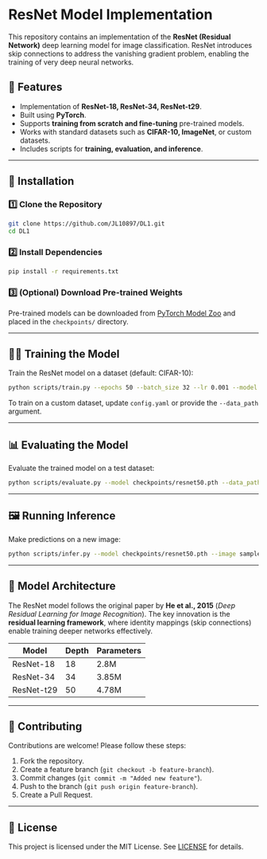 # ResNet Model Implementation

This repository contains an implementation of the **ResNet (Residual Network)** deep learning model for image classification. ResNet introduces skip connections to address the vanishing gradient problem, enabling the training of very deep neural networks.

## 📌 Features
- Implementation of **ResNet-18, ResNet-34, ResNet-t29**.
- Built using **PyTorch**.
- Supports **training from scratch and fine-tuning** pre-trained models.
- Works with standard datasets such as **CIFAR-10, ImageNet**, or custom datasets.
- Includes scripts for **training, evaluation, and inference**.

---

## 🚀 Installation

### 1️⃣ Clone the Repository
```sh
git clone https://github.com/JL10897/DL1.git
cd DL1
```

### 2️⃣ Install Dependencies
```sh
pip install -r requirements.txt
```

### 3️⃣ (Optional) Download Pre-trained Weights
Pre-trained models can be downloaded from [PyTorch Model Zoo](https://pytorch.org/vision/stable/models.html) and placed in the `checkpoints/` directory.

---

## 🏋️‍♂️ Training the Model
Train the ResNet model on a dataset (default: CIFAR-10):
```sh
python scripts/train.py --epochs 50 --batch_size 32 --lr 0.001 --model resnet50
```

To train on a custom dataset, update `config.yaml` or provide the `--data_path` argument.

---

## 📊 Evaluating the Model
Evaluate the trained model on a test dataset:
```sh
python scripts/evaluate.py --model checkpoints/resnet50.pth --data_path ./dataset/test/
```

---

## 🖼️ Running Inference
Make predictions on a new image:
```sh
python scripts/infer.py --model checkpoints/resnet50.pth --image sample.jpg
```

---

## 📖 Model Architecture
The ResNet model follows the original paper by **He et al., 2015** (*Deep Residual Learning for Image Recognition*). The key innovation is the **residual learning framework**, where identity mappings (skip connections) enable training deeper networks effectively.

| Model    | Depth | Parameters |
|----------|-------|------------|
| ResNet-18 | 18  | 2.8M |
| ResNet-34 | 34  | 3.85M |
| ResNet-t29 | 50  | 4.78M |

---

## 🤝 Contributing
Contributions are welcome! Please follow these steps:
1. Fork the repository.
2. Create a feature branch (`git checkout -b feature-branch`).
3. Commit changes (`git commit -m "Added new feature"`).
4. Push to the branch (`git push origin feature-branch`).
5. Create a Pull Request.

---

## 📄 License
This project is licensed under the MIT License. See [LICENSE](LICENSE) for details.

